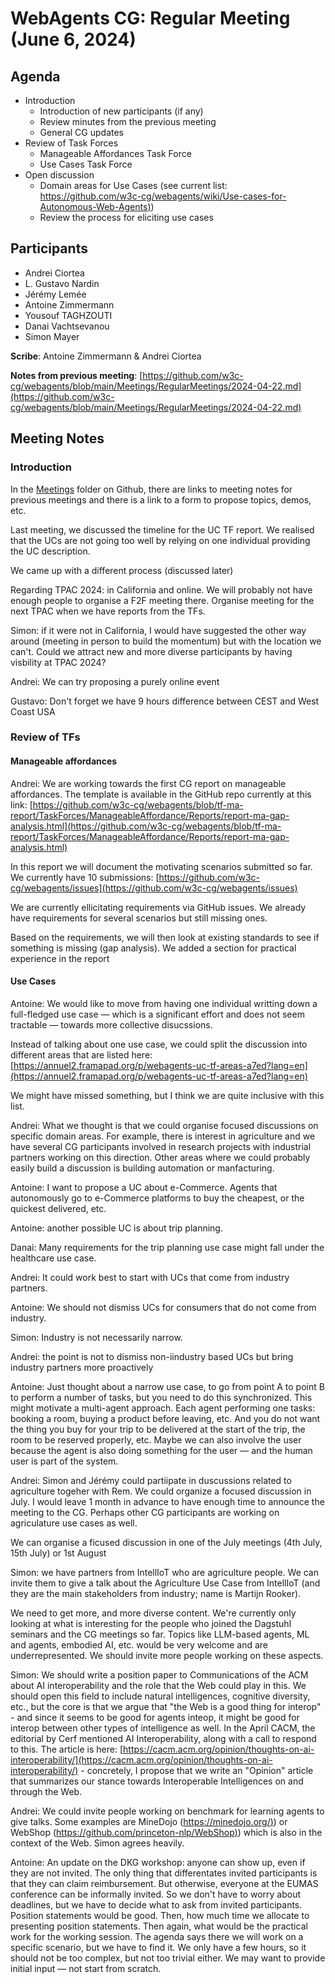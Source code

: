 # WebAgents CG: Regular Meeting (June 6, 2024)

## Agenda

   * Introduction
       * Introduction of new participants (if any)
       * Review minutes from the previous meeting
       * General CG updates
   * Review of Task Forces
       * Manageable Affordances Task Force
       * Use Cases Task Force
   * Open discussion
       * Domain areas for Use Cases (see current list: [https://github.com/w3c-cg/webagents/wiki/Use-cases-for-Autonomous-Web-Agents)](https://github.com/w3c-cg/webagents/wiki/Use-cases-for-Autonomous-Web-Agents))
       * Review the process for eliciting use cases

## Participants

   * Andrei Ciortea
   * L. Gustavo Nardin
   * Jérémy Lemée
   * Antoine Zimmermann
   * Yousouf TAGHZOUTI
   * Danai Vachtsevanou
   * Simon Mayer

**Scribe**: Antoine Zimmermann \& Andrei Ciortea

**Notes from previous meeting**: [https://github.com/w3c-cg/webagents/blob/main/Meetings/RegularMeetings/2024-04-22.md](https://github.com/w3c-cg/webagents/blob/main/Meetings/RegularMeetings/2024-04-22.md)

## Meeting Notes

### Introduction

In the [Meetings](.) folder on Github, there are links to meeting notes for previous meetings and there is a link to a form to propose topics, demos, etc.

Last meeting, we discussed the timeline for the UC TF report. We realised that the UCs are not going too well by relying on one individual providing the UC description.

We came up with a different process (discussed later)

Regarding TPAC 2024: in California and online. We will probably not have enough people to organise a F2F meeting there. Organise meeting for the next TPAC when we have reports from the TFs.

Simon: if it were not in California, I would have suggested the other way around (meeting in person to build the momentum) but with the location we can't. Could we attract new and more diverse participants by having visbility at TPAC 2024?

Andrei: We can try proposing a purely online event

Gustavo: Don't forget we have 9 hours difference between CEST and West Coast USA

### Review of TFs

#### Manageable affordances

Andrei: We are working towards the first CG report on manageable affordances. The template is available in the GitHub repo currently at this link: [https://github.com/w3c-cg/webagents/blob/tf-ma-report/TaskForces/ManageableAffordance/Reports/report-ma-gap-analysis.html](https://github.com/w3c-cg/webagents/blob/tf-ma-report/TaskForces/ManageableAffordance/Reports/report-ma-gap-analysis.html)

In this report we will document the motivating scenarios submitted so far. We currently have 10 submissions: [https://github.com/w3c-cg/webagents/issues](https://github.com/w3c-cg/webagents/issues)

We are currently ellicitating requirements via GitHub issues. We already have requirements for several scenarios but still missing ones.

Based on the requirements, we will then look at existing standards to see if something is missing (gap analysis). We added a section for practical experience in the report

#### Use Cases

Antoine: We would like to move from having one individual writting down a full-fledged use case — which is a significant effort and does not seem tractable — towards more collective disucssions.

Instead of talking about one use case, we could split the discussion into different areas that are listed here: [https://annuel2.framapad.org/p/webagents-uc-tf-areas-a7ed?lang=en](https://annuel2.framapad.org/p/webagents-uc-tf-areas-a7ed?lang=en)

We might have missed something, but I think we are quite inclusive with this list.

Andrei: What we thought is that we could organise focused discussions on specific domain areas. For example, there is interest in agriculture and we have several CG participants involved in research projects with industrial partners working on this direction. Other areas where we could probably easily build a discussion is building automation or manfacturing.

Antoine: I want to propose a UC about e-Commerce. Agents that autonomously go to e-Commerce platforms to buy the cheapest, or the quickest delivered, etc.

Antoine: another possible UC is about trip planning.

Danai: Many requirements for the trip planning use case might fall under the healthcare use case.

Andrei: It could work best to start with UCs that come from industry partners.

Antoine: We should not dismiss UCs for consumers that do not come from industry.

Simon: Industry is not necessarily narrow.

Andrei: the point is not to dismiss non-iindustry based UCs but bring industry partners more proactively

Antoine: Just thought about a narrow use case, to go from point A to point B to perform a number of tasks, but you need to do this synchronized. This might motivate a multi-agent approach. Each agent performing one tasks: booking a room, buying a product before leaving, etc. And you do not want the thing you buy for your trip to be delivered at the start of the trip, the room to be reserved properly, etc. Maybe we can also involve the user because the agent is also doing something for the user — and the human user is part of the system.

Andrei: Simon and Jérémy could partiipate in duscussions related to agriculture togeher with Rem. We could organize a focused discussion in July. I would leave 1 month in advance to have enough time to announce the meeting to the CG. Perhaps other CG participants are working on agriculature use cases as well.

We can organise a ficused discussion in one of the July meetings (4th July, 15th July) or 1st August

Simon: we have partners from IntellIoT who are agriculture people. We can invite them to give a talk about the Agriculture Use Case from IntellIoT (and they are the main stakeholders from industry; name is Martijn Rooker).

We need to get more, and more diverse content. We're currently only looking at what is interesting for the people who joined the Dagstuhl seminars and the CG meetings so far. Topics like LLM-based agents, ML and agents, embodied AI, etc. would be very welcome and are underrepresented. We should invite more people working on these aspects.

Simon: We should write a position paper to Communications of the ACM about AI interoperability and the role that the Web could play in this. We should open this field to include natural intelligences, cognitive diversity, etc., but the core is that we argue that "the Web is a good thing for interop" - and since it seems to be good for agents inteop, it might be good for interop between other types of intelligence as well. In the April CACM, the editorial by Cerf mentioned AI Interoperability, along with a call to respond to this. The article is here: [https://cacm.acm.org/opinion/thoughts-on-ai-interoperability/](https://cacm.acm.org/opinion/thoughts-on-ai-interoperability/) - concretely, I propose that we write an "Opinion" article that summarizes our stance towards Interoperable Intelligences on and through the Web.

Andrei: We could invite people working on benchmark for learning agents to give talks. Some examples are MineDojo ([https://minedojo.org/)](https://minedojo.org/)) or WebShop ([https://github.com/princeton-nlp/WebShop)](https://github.com/princeton-nlp/WebShop)) which is also in the context of the Web. Simon agrees heavily.

Antoine: An update on the DKG workshop: anyone can show up, even if they are not invited. The only thing that differentates invited participants is that they can claim reimbursement. But otherwise, everyone at the EUMAS conference can be informally invited. So we don't have to worry about deadlines, but we have to decide what to ask from invited participants. Position statements would be good. Then, how much time we allocate to presenting position statements. Then again, what would be the practical work for the working session. The agenda says there we will work on a specific scenario, but we have to find it. We only have a few hours, so it should not be too complex, but not too trivial either. We may want to provide initial input — not start from scratch.
